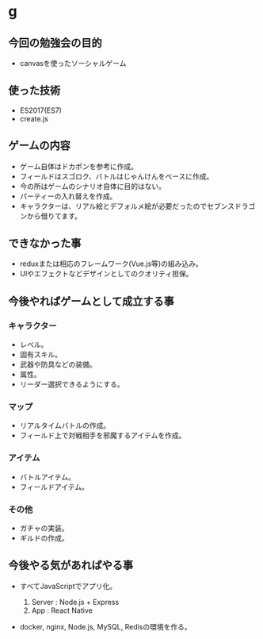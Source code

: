 # g

## 今回の勉強会の目的

* canvasを使ったソーシャルゲーム

## 使った技術

* ES2017(ES7)
* create.js

## ゲームの内容

* ゲーム自体はドカポンを参考に作成。
* フィールドはスゴロク、バトルはじゃんけんをベースに作成。
* 今の所はゲームのシナリオ自体に目的はない。
* パーティーの入れ替えを作成。
* キャラクターは、リアル絵とデフォルメ絵が必要だったのでセブンスドラゴンから借りてます。

## できなかった事

* reduxまたは相応のフレームワーク(Vue.js等)の組み込み。
* UIやエフェクトなどデザインとしてのクオリティ担保。

## 今後やればゲームとして成立する事

### キャラクター

* レベル。
* 固有スキル。
* 武器や防具などの装備。
* 属性。
* リーダー選択できるようにする。

### マップ

* リアルタイムバトルの作成。
* フィールド上で対戦相手を邪魔するアイテムを作成。

### アイテム

* バトルアイテム。
* フィールドアイテム。

### その他

* ガチャの実装。
* ギルドの作成。

## 今後やる気があればやる事

* すべてJavaScriptでアプリ化。
  1. Server : Node.js + Express
  2. App : React Native

* docker, nginx, Node.js, MySQL, Redisの環境を作る。
